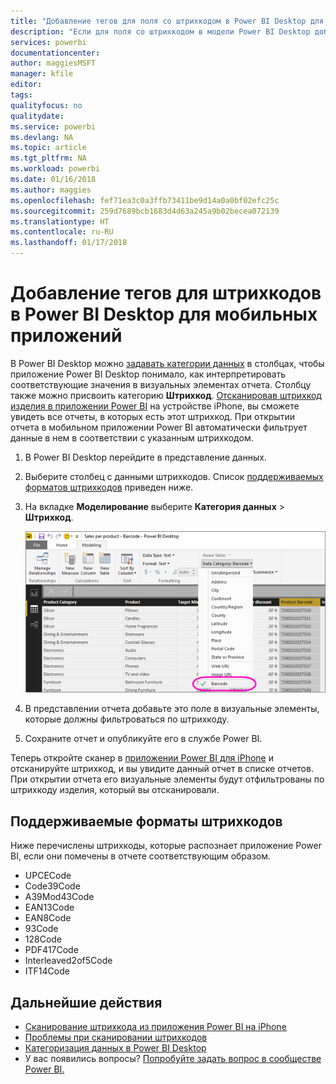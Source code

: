 ```yaml
---
title: "Добавление тегов для поля со штрихкодом в Power BI Desktop для мобильных приложений"
description: "Если для поля со штрихкодом в модели Power BI Desktop добавлены теги, вы можете автоматически фильтровать данные штрихкодов в приложении Power BI на устройстве iPhone"
services: powerbi
documentationcenter: 
author: maggiesMSFT
manager: kfile
editor: 
tags: 
qualityfocus: no
qualitydate: 
ms.service: powerbi
ms.devlang: NA
ms.topic: article
ms.tgt_pltfrm: NA
ms.workload: powerbi
ms.date: 01/16/2018
ms.author: maggies
ms.openlocfilehash: fef71ea3c0a3ffb73411be9d14a0a0bf02efc25c
ms.sourcegitcommit: 259d7689bcb1683d4d63a245a9b02becea072139
ms.translationtype: HT
ms.contentlocale: ru-RU
ms.lasthandoff: 01/17/2018
---
```

# <a name="tag-barcodes-in-power-bi-desktop-for-the-mobile-apps"></a>Добавление тегов для штрихкодов в Power BI Desktop для мобильных приложений
В Power BI Desktop можно [задавать категории данных](desktop-data-categorization.md) в столбцах, чтобы приложение Power BI Desktop понимало, как интерпретировать соответствующие значения в визуальных элементах отчета. Столбцу также можно присвоить категорию **Штрихкод**. [Отсканировав штрихкод изделия в приложении Power BI](mobile-apps-scan-barcode-iphone.md) на устройстве iPhone, вы сможете увидеть все отчеты, в которых есть этот штрихкод. При открытии отчета в мобильном приложении Power BI автоматически фильтрует данные в нем в соответствии с указанным штрихкодом.

1. В Power BI Desktop перейдите в представление данных.
2. Выберите столбец с данными штрихкодов. Список [поддерживаемых форматов штрихкодов](#supported-barcode-formats) приведен ниже.
3. На вкладке **Моделирование** выберите **Категория данных** > **Штрихкод**.
   
    ![Список категорий данных](media/desktop-mobile-barcodes/power-bi-desktop-barcode.png)
4. В представлении отчета добавьте это поле в визуальные элементы, которые должны фильтроваться по штрихкоду.
5. Сохраните отчет и опубликуйте его в службе Power BI.

Теперь откройте сканер в [приложении Power BI для iPhone](mobile-ios-ipad-iphone-apps.md) и отсканируйте штрихкод, и вы увидите данный отчет в списке отчетов. При открытии отчета его визуальные элементы будут отфильтрованы по штрихкоду изделия, который вы отсканировали.

## <a name="supported-barcode-formats"></a>Поддерживаемые форматы штрихкодов
Ниже перечислены штрихкоды, которые распознает приложение Power BI, если они помечены в отчете соответствующим образом. 

* UPCECode 
* Code39Code  
* A39Mod43Code 
* EAN13Code 
* EAN8Code  
* 93Code  
* 128Code 
* PDF417Code 
* Interleaved2of5Code 
* ITF14Code 

## <a name="next-steps"></a>Дальнейшие действия
* [Сканирование штрихкода из приложения Power BI на iPhone](mobile-apps-scan-barcode-iphone.md)
* [Проблемы при сканировании штрихкодов](mobile-apps-scan-barcode-iphone.md#issues-with-scanning-a-barcode)
* [Категоризация данных в Power BI Desktop](desktop-data-categorization.md)  
* У вас появились вопросы? [Попробуйте задать вопрос в сообществе Power BI.](http://community.powerbi.com/)


